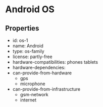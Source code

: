 # Android OS

## Properties

- id: os-1
- name: Android
- type: os-family
- license: partly-free
- hardware-compatibilities: phones tablets
- hardware-dependencies:
- can-provide-from-hardware
  - gps
  - microphone
- can-provide-from-infrastructure
  - gsm-network
  - internet